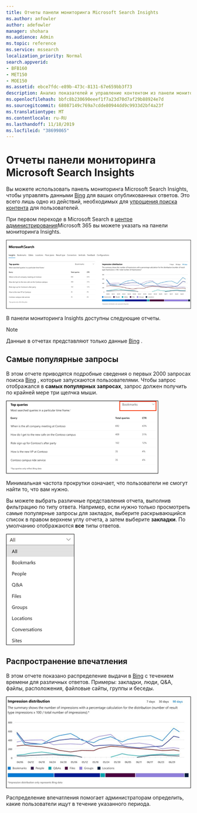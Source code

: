 ```yaml
---
title: Отчеты панели мониторинга Microsoft Search Insights
ms.author: anfowler
author: adefowler
manager: shohara
ms.audience: Admin
ms.topic: reference
ms.service: mssearch
localization_priority: Normal
search.appverid:
- BFB160
- MET150
- MOE150
ms.assetid: ebce7fdc-e89b-473c-8131-67e659bb3f73
description: Анализ показателей и управление контентом из панели мониторинга Insights в Microsoft Search
ms.openlocfilehash: bbfc8b230690eeef1f7a23d70d7af29b88924e7d
ms.sourcegitcommit: 68087149c769a7cdde80944dd9c9933d2bf4a23f
ms.translationtype: MT
ms.contentlocale: ru-RU
ms.lasthandoff: 11/18/2019
ms.locfileid: "38699865"
---
```

# <a name="microsoft-search-insights-dashboard-reports"></a>Отчеты панели мониторинга Microsoft Search Insights

Вы можете использовать панель мониторинга Microsoft Search Insights, чтобы управлять данными [Bing](https://Bing.com) для ваших опубликованных ответов. Это всего лишь одно из действий, необходимых для [упрощения поиска контента](make-content-easy-to-find.md) для пользователей.

При первом переходе в Microsoft Search в [центре администрирования](https://admin.microsoft.com)Microsoft 365 вы можете указать на панели мониторинга Insights.

![Инсигхтс-дашбоард. png](media/Insights-dashboard.png)

В панели мониторинга Insights доступны следующие отчеты.

> [!NOTE]
> Данные в отчетах представляют только данные [Bing](https://Bing.com) .

## <a name="top-queries"></a>Самые популярные запросы

В этом отчете приводятся подробные сведения о первых 2000 запросах поиска [Bing](https://Bing.com) , которые запускаются пользователями. Чтобы запрос отображался в **самых популярных запросах**, запрос должен получить по крайней мере три щелчка мыши.

![Самые популярные запросы с заголовками таблиц: запрос, общее количество запросов и частота прохождения по щелчку.](media/Insights-topqueries.png)

Минимальная частота прокрутки означает, что пользователи не смогут найти то, что вам нужно.

Вы можете выбрать различные представления отчета, выполнив фильтрацию по типу ответа. Например, если нужно только просмотреть самые популярные запросы для закладок, выберите раскрывающийся список в правом верхнем углу отчета, а затем выберите **закладки**. По умолчанию отображаются **все** типы ответов.

![Фильтрация отчетов по верхним запросам по закладкам, людям, Q&а, файлам, группам, расположениям, беседам и сайтам](media/Insights-topqueries-dropdown.png)

## <a name="impression-distribution"></a>Распространение впечатления

В этом отчете показано распределение выдачи в [Bing](https://Bing.com) с течением времени для различных ответов. Примеры: закладки, люди, Q&A, файлы, расположения, файловые сайты, группы и беседы. 

![Отчет о впечатлениях с 90 дней выбран в качестве периода времени.](media/Insights-impressions.png)

Распределение впечатления помогает администраторам определить, какие пользователи ищут в течение указанного периода.
